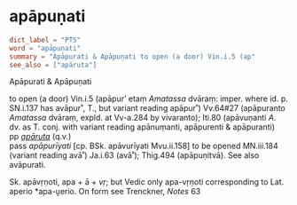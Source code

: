 # apāpuṇati

``` toml
dict_label = "PTS"
word = "apāpuṇati"
summary = "Apāpurati & Apāpuṇati to open (a door) Vin.i.5 (ap"
see_also = ["apāruta"]
```

Apāpurati & Apāpuṇati

to open (a door) Vin.i.5 (apāpur’ etaṃ *Amatassa* dvāraṃ: imper. where id. p. SN.i.137 has avāpur˚, T., but variant reading apāpur˚) Vv.64#27 (apāpuranto *Amatassa* dvāraṃ, expld. at Vv\-a.284 by vivaranto); Iti.80 (apāvuṇanti *A*. dv. as T. conj. with variant reading apānuṃanti, apāpurenti & apāpuranti)  
pp *[apāruta](apāruta.md)* (q.v.)  
pass *apāpurīyati* [cp. BSk. apāvurīyati Mvu.ii.158] to be opened MN.iii.184 (variant reading avā˚) Ja.i.63 (avā˚); Thig.494 (apāpuṇitvā). See also avāpurati.

Sk. apāvṛṇoti, apa \+ ā \+ *vṛ*; but Vedic only apa\-vṛṇoti corresponding to Lat. aperio \*apa\-ṷerio. On form see Trenckner, *Notes* 63

